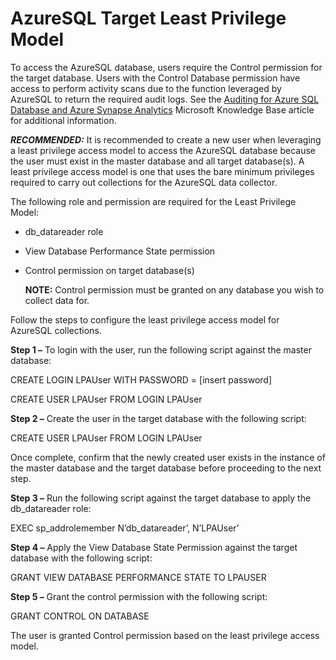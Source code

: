 # AzureSQL Target Least Privilege Model

To access the AzureSQL database, users require the Control permission for the target database. Users
with the Control Database permission have access to perform activity scans due to the function
leveraged by AzureSQL to return the required audit logs. See the
[Auditing for Azure SQL Database and Azure Synapse Analytics](https://docs.microsoft.com/en-us/azure/azure-sql/database/auditing-overview?view=azuresql)
Microsoft Knowledge Base article for additional information.

**_RECOMMENDED:_** It is recommended to create a new user when leveraging a least privilege access
model to access the AzureSQL database because the user must exist in the master database and all
target database(s). A least privilege access model is one that uses the bare minimum privileges
required to carry out collections for the AzureSQL data collector.

The following role and permission are required for the Least Privilege Model:

- db_datareader role
- View Database Performance State permission
- Control permission on target database(s)

    **NOTE:** Control permission must be granted on any database you wish to collect data for.

Follow the steps to configure the least privilege access model for AzureSQL collections.

**Step 1 –** To login with the user, run the following script against the master database:

CREATE LOGIN LPAUser WITH PASSWORD = [insert password]

CREATE USER LPAUser FROM LOGIN LPAUser

**Step 2 –** Create the user in the target database with the following script:

CREATE USER LPAUser FROM LOGIN LPAUser

Once complete, confirm that the newly created user exists in the instance of the master database and
the target database before proceeding to the next step.

**Step 3 –** Run the following script against the target database to apply the db_datareader role:

EXEC sp_addrolemember N’db_datareader’, N’LPAUser’

**Step 4 –** Apply the View Database State Permission against the target database with the following
script:

GRANT VIEW DATABASE PERFORMANCE STATE TO LPAUSER

**Step 5 –** Grant the control permission with the following script:

GRANT CONTROL ON DATABASE

The user is granted Control permission based on the least privilege access model.
